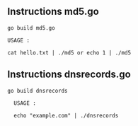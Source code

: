 ## Instructions md5.go

  ```
  go build md5.go

  USAGE :

  cat hello.txt | ./md5 or echo 1 | ./md5
  ```

## Instructions dnsrecords.go

```  
go build dnsrecords

  USAGE :

  echo "example.com" | ./dnsrecords
```
